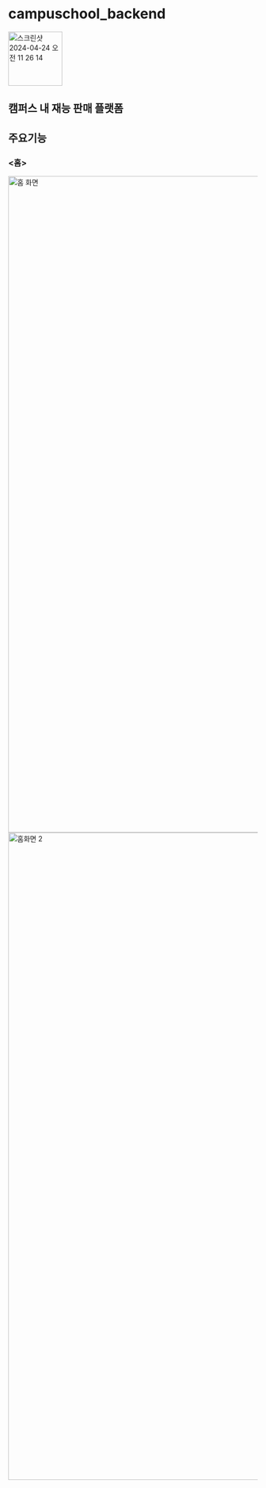 # campuschool_backend
<img width="109" alt="스크린샷 2024-04-24 오전 11 26 14" src="https://github.com/Musung1/campuschool_backend/assets/70582218/db1dd087-5c6d-4fe6-af1d-05da8829973b">

## 캠퍼스 내 재능 판매 플랫폼
## 주요기능
### <홈>
<img width="1322" alt="홈 화면" src="https://github.com/Musung1/campuschool_backend/assets/70582218/7fa50448-549d-4965-a8fe-d4459903e70a" width="38%">
<img width="1304" alt="홈화면 2" src="https://github.com/Musung1/campuschool_backend/assets/70582218/43ffc3f4-544d-401d-84aa-17f40e73d0cc" width="38%">
